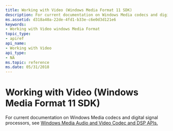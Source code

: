 ```yaml
---
title: Working with Video (Windows Media Format 11 SDK)
description: For current documentation on Windows Media codecs and digital signal processors, see Windows Media Audio and Video Codec and DSP APIs.
ms.assetid: d318a40a-22de-4fd1-b33e-c6e0d3d121e6
keywords:
- Working with Video windows Media Format
topic_type:
- apiref
api_name:
- Working with Video
api_type:
- NA
ms.topic: reference
ms.date: 05/31/2018
---
```


# Working with Video (Windows Media Format 11 SDK)

For current documentation on Windows Media codecs and digital signal processors, see [Windows Media Audio and Video Codec and DSP APIs.](/previous-versions//dd464626(v=vs.85))

 

 
